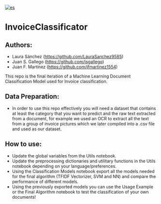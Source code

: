 [![es](https://img.shields.io/badge/lang-Espa%C3%B1ol-red.svg)](https://github.com/jfmartinez1554/InvoiceClassificator/blob/main/README.md)

# InvoiceClassificator

## Authors:
- Laura Sánchez (https://github.com/LauraSanchez9585)
- Juan S. Gallego (https://github.com/jsgallego)
- Juan F. Martínez (https://github.com/jfmartinez1554)

This repo is the final iteration of a Machine Learning Document Classification Model used for Invoice classification.

## Data Preparation:

- In order to use this repo effectively you will need a dataset that contains at least the category that you want to predict and the raw text extracted from a document, for example we used an OCR to extract all the text from a group of invoice pictures which we later compiled into a .csv file and used as our dataset.

## How to use:

- Update the global variables from the Utils notebook.
- Update the preprocessing dictionaries and utilitary functions in the Utils notebook depending on your language/preferences.
- Using the Classification Models notebook export all the models needed for the final algorithm (TFIDF Vectorizer, SVM and NN) and compare the performance of different models.
- Using the previously exported models you can use the Usage Example or the Final Algorithm notebook to test the classification of your own documents!




